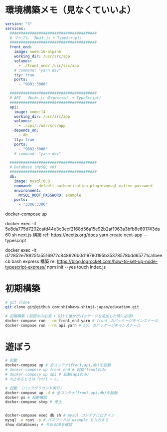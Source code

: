 <!-- docker-compose run --rm db mysql -u root -p -->

# 環境構築メモ（見なくていいよ）

```yml:docker-compose.yml
version: "3"
services:
  #######################################
  # マケプレ （Next.js + TypeScript）
  #######################################
  front_end:
    image: node:16-alpine
    working_dir: /usr/src/app
    volumes:
      - ./front_end/:/usr/src/app
    # command: "yarn dev"
    tty: true
    ports:
      - "9001:3000"

  #######################################
  # API  （Node.js（Expreess） + TypeScript）
  #######################################
  api:
    image: node:14
    working_dir: /usr/src/app
    volumes:
      - ./api/:/usr/src/app
    depends_on:
      - db
    tty: true
    ports:
      - "9002:3000"
    # command: "yarn dev"

  #######################################
  # Database (MySQL v8)
  #######################################
  db:
    image: mysql:8.0
    command: --default-authentication-plugin=mysql_native_password
    environment:
      MYSQL_ROOT_PASSWORD: example
    ports:
      - "3306:3306"
```

docker-compose up

docker exec -it 5e8da775d7202cafd44e3c3ecf2168d56a15e92b2af1963a3bfb8e691743da60 sh
next.js 構築 ref: https://nextjs.org/docs
yarn create next-app --typescript

docker exec -it d72852e78825fa5516972c848926b0d19790195b35378578bdd65771ca1beecb bash
express 構築 re: https://blog.logrocket.com/how-to-set-up-node-typescript-express/
npm init --yes
touch index.js

# 初期構築

```bash
# git clone
git clone git@github.com:shinkawa-shinji-japan/education.git

# 初期構築 (初回のみ必須 + Gitで誰かがパッケージを追加した時に必須)
docker-compose run --rm front_end yarn # front のパッケージをインストール
docker-compose run --rm api yarn # api のパッケージをインストール
```

# 遊ぼう

```bash
# 起動
docker-compose up # 全コンテナ(front,api,db)を起動
# docker-compose up front_end # 起動(frontのみ)
# docker-compose up api # 起動(apiのみ)
# ※止めるときは「ctrl + c」

# 起動 （バックグラウンド実行）
docker-compose up -d # 全コンテナ(front,api,db)を起動
docker ps # 起動確認
docker-compose stop # 停止


docker-compose exec db sh # mysql コンテナにログイン
mysql -u root -p # パスワードは example を入力する
show databases; # 今あるDBを確認
```
